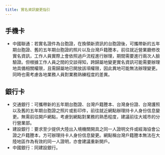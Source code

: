 ```yaml
---
title: 實名資訊變更指引
---
```


## 手機卡

- 中國聯通：若實名證件為台胞證，在換領新資訊的台胞證後，可攜帶新的五年期台胞證、舊的五年期台胞證的照片以及台灣戶籍謄本，前往就近營業廳修改實名資訊，工作人員實際上會依照過戶流程進行辦理，期間需要進行兩次人臉驗證。但根據工作人員之間的交談得知，跨歸屬地變更實名資訊可能需要辦理地具備相關權限，且需歸屬地已開放該項權限，因此異地可能無法辦理變更。同時也需考慮各地業務人員對業務熟練程度的差異。

 ## 銀行卡
 - 交通銀行：可攜帶新的五年期台胞證、台灣戶籍謄本、台灣身份證、台灣護照以及舊的五年期台胞證之照片或影印件，前往就近網點辦理持卡人身份信息變更。無需前往開戶網點，考慮到網點對業務的熟悉程度，建議前往大城市的分行營業部。
 - 建設銀行：要求至少提供大陸出入境機關開具之同一人證明文件或經海協會公證之戶籍謄本，方可辦理持卡人身份信息變更。網點稱台灣戶籍謄本無法在大陸地區作為有效的同一人證明，亦會建議重新開戶。
 - 中國銀行：同建設銀行。
